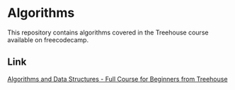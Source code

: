 # Algorithms

This repository contains algorithms covered in the Treehouse course available on freecodecamp.

## Link
[Algorithms and Data Structures - Full Course for Beginners from Treehouse](https://www.youtube.com/watch?v=8hly31xKli0)
